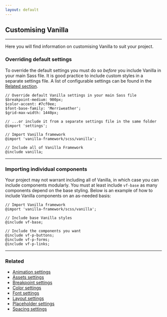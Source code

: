 ```yaml
---
layout: default
---
```


## Customising Vanilla

<hr>

Here you will find information on customising Vanilla to suit your project.

### Overriding default settings

To override the default settings you must do so _before_ you include Vanilla in your main Sass file. It is good practice to include custom styles in a separate settings file. A list of configurable settings can be found in the [Related section](#related).

```
// Override default Vanilla settings in your main Sass file
$breakpoint-medium: 900px;
$color-accent: #7cf0ee;
$font-base-family: 'Merriweather';
$grid-max-width: 1440px;

// ...or include it from a separate settings file in the same folder
@import 'settings';

// Import Vanilla framework
@import 'vanilla-framework/scss/vanilla';

// Include all of Vanilla Framework
@include vanilla;
```

---

### Importing individual components

Your project may not warrant including all of Vanilla, in which case you can include components modularly. You must at least include `vf-base` as many components depend on the base styling. Below is an example of how to include Vanilla components on an as-needed basis:

```
// Import Vanilla framework
@import 'vanilla-framework/scss/vanilla';

// Include base Vanilla styles
@include vf-base;

// Include the components you want
@include vf-p-buttons;
@include vf-p-forms;
@include vf-p-links;
```

---

### Related

- [Animation settings](/settings/animation-settings)
- [Assets settings](/settings/assets-settings)
- [Breakpoint settings](/settings/breakpoint-settings)
- [Color settings](/settings/color-settings)
- [Font settings](/settings/font-settings)
- [Layout settings](/settings/layout-settings)
- [Placeholder settings](/settings/placeholder-settings)
- [Spacing settings](/settings/spacing-settings)
